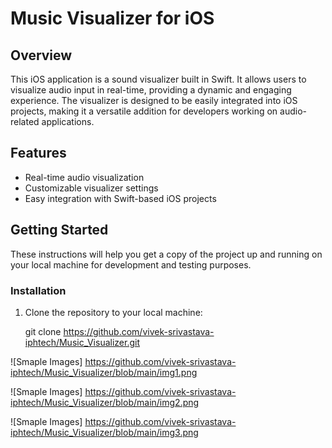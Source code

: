 # Music Visualizer for iOS

## Overview

This iOS application is a sound visualizer built in Swift. It allows users to visualize audio input in real-time, providing a dynamic and engaging experience. The visualizer is designed to be easily integrated into iOS projects, making it a versatile addition for developers working on audio-related applications.

## Features

- Real-time audio visualization
- Customizable visualizer settings
- Easy integration with Swift-based iOS projects

## Getting Started

These instructions will help you get a copy of the project up and running on your local machine for development and testing purposes.

### Installation

1. Clone the repository to your local machine:

   git clone https://github.com/vivek-srivastava-iphtech/Music_Visualizer.git

![Smaple Images] https://github.com/vivek-srivastava-iphtech/Music_Visualizer/blob/main/img1.png

![Smaple Images] https://github.com/vivek-srivastava-iphtech/Music_Visualizer/blob/main/img2.png

![Smaple Images] https://github.com/vivek-srivastava-iphtech/Music_Visualizer/blob/main/img3.png

